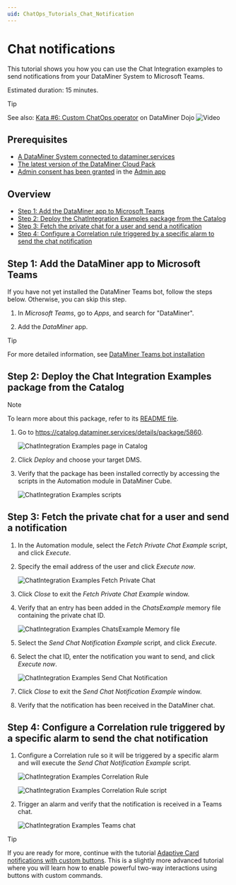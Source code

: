 ```yaml
---
uid: ChatOps_Tutorials_Chat_Notification
---
```


# Chat notifications

This tutorial shows you how you can use the Chat Integration examples to send notifications from your DataMiner System to Microsoft Teams.

Estimated duration: 15 minutes.

> [!TIP]
> See also: [Kata #6: Custom ChatOps operator](https://community.dataminer.services/courses/kata-6/) on DataMiner Dojo ![Video](~/user-guide/images/video_Duo.png)

## Prerequisites

- [A DataMiner System connected to dataminer.services](xref:Connecting_your_DataMiner_System_to_the_cloud)
- [The latest version of the DataMiner Cloud Pack](xref:Managing_cloud-connected_nodes#upgrading-nodes-to-the-latest-dxm-versions)
- [Admin consent has been granted](xref:Granting_admin_consent) in the [Admin app](https://admin.dataminer.services)

## Overview

- [Step 1: Add the DataMiner app to Microsoft Teams](#step-1-add-the-dataminer-app-to-microsoft-teams)
- [Step 2: Deploy the ChatIntegration Examples package from the Catalog](#step-2-deploy-the-chat-integration-examples-package-from-the-catalog)
- [Step 3: Fetch the private chat for a user and send a notification](#step-3-fetch-the-private-chat-for-a-user-and-send-a-notification)
- [Step 4: Configure a Correlation rule triggered by a specific alarm to send the chat notification](#step-4-configure-a-correlation-rule-triggered-by-a-specific-alarm-to-send-the-chat-notification)

## Step 1: Add the DataMiner app to Microsoft Teams

If you have not yet installed the DataMiner Teams bot, follow the steps below. Otherwise, you can skip this step.

1. In *Microsoft Teams*, go to *Apps*, and search for "DataMiner".

1. Add the *DataMiner* app.

> [!TIP]
> For more detailed information, see [DataMiner Teams bot installation](xref:DataMiner_Teams_bot#dataminer-teams-bot-installation)

## Step 2: Deploy the Chat Integration Examples package from the Catalog

> [!NOTE]
> To learn more about this package, refer to its [README file](https://github.com/SkylineCommunications/ChatOps-Extensions/blob/main/ChatIntegrationExamples/README.md).

1. Go to <https://catalog.dataminer.services/details/package/5860>.

   ![ChatIntegration Examples page in Catalog](~/user-guide/images/chatops_notification_01_001.png)

1. Click *Deploy* and choose your target DMS.

1. Verify that the package has been installed correctly by accessing the scripts in the Automation module in DataMiner Cube.

   ![ChatIntegration Examples scripts](~/user-guide/images/chatops_notification_01_002.png)

## Step 3: Fetch the private chat for a user and send a notification

1. In the Automation module, select the *Fetch Private Chat Example* script, and click *Execute*.

1. Specify the email address of the user and click *Execute now*.

   ![ChatIntegration Examples Fetch Private Chat](~/user-guide/images/chatops_notification_02_001.png)

1. Click *Close* to exit the *Fetch Private Chat Example* window.

1. Verify that an entry has been added in the *ChatsExample* memory file containing the private chat ID.

   ![ChatIntegration Examples ChatsExample Memory file](~/user-guide/images/chatops_notification_02_002.png)

1. Select the *Send Chat Notification Example* script, and click *Execute*.

1. Select the chat ID, enter the notification you want to send, and click *Execute now*.

   ![ChatIntegration Examples Send Chat Notification](~/user-guide/images/chatops_notification_02_003.png)

1. Click *Close* to exit the *Send Chat Notification Example* window.

1. Verify that the notification has been received in the DataMiner chat.

## Step 4: Configure a Correlation rule triggered by a specific alarm to send the chat notification

1. Configure a Correlation rule so it will be triggered by a specific alarm and will execute the *Send Chat Notification Example* script.

   ![ChatIntegration Examples Correlation Rule](~/user-guide/images/chatops_notification_03_001.png)

   ![ChatIntegration Examples Correlation Rule script](~/user-guide/images/chatops_notification_03_002.png)

1. Trigger an alarm and verify that the notification is received in a Teams chat.

   ![ChatIntegration Examples Teams chat](~/user-guide/images/chatops_notification_03_003.png)

> [!TIP]
> If you are ready for more, continue with the tutorial [Adaptive Card notifications with custom buttons](xref:ChatOps_Tutorials_Custom_Buttons). This is a slightly more advanced tutorial where you will learn how to enable powerful two-way interactions using buttons with custom commands.
